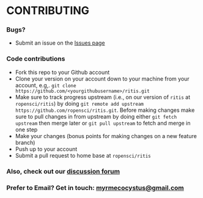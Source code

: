 # CONTRIBUTING #

### Bugs?

* Submit an issue on the [Issues page](https://github.com/ropensci/ritis/issues)

### Code contributions

* Fork this repo to your Github account
* Clone your version on your account down to your machine from your account, e.g,. `git clone https://github.com/<yourgithubusername>/ritis.git`
* Make sure to track progress upstream (i.e., on our version of `ritis` at `ropensci/ritis`) by doing `git remote add upstream https://github.com/ropensci/ritis.git`. Before making changes make sure to pull changes in from upstream by doing either `git fetch upstream` then merge later or `git pull upstream` to fetch and merge in one step
* Make your changes (bonus points for making changes on a new feature branch)
* Push up to your account
* Submit a pull request to home base at `ropensci/ritis`

### Also, check out our [discussion forum](https://discuss.ropensci.org)

### Prefer to Email? Get in touch: [myrmecocystus@gmail.com](mailto:myrmecocystus@gmail.com)
